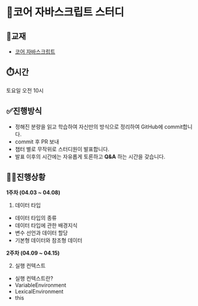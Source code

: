 # 🎯코어 자바스크립트 스터디

## 📒교재
* [코어 자바스크립트](http://www.yes24.com/Product/Goods/78586788)

## ⏱️시간
토요일 오전 10시

## ✅진행방식
* 정해진 분량을 읽고 학습하여 자신만의 방식으로 정리하여 GitHub에 commit합니다.
* commit 후 PR 보내
* 챕터 별로 무작위로 스터디원이 발표합니다.
* 발표 이후의 시간에는 자유롭게 토론하고 **Q&A** 하는 시간을 갖습니다.

## 👩‍💻진행상황
**1주차 (04.03 ~ 04.08)**
01. 데이터 타입
* 데이터 타입의 종류
* 데이터 타입에 관한 배경지식
* 변수 선언과 데이터 할당
* 기본형 데이터와 참조형 데이터

**2주차 (04.09 ~ 04.15)**

02. 실행 컨텍스트
* 실행 컨텍스트란?
* VariableEnvironment
* LexicalEnvironment
* this

